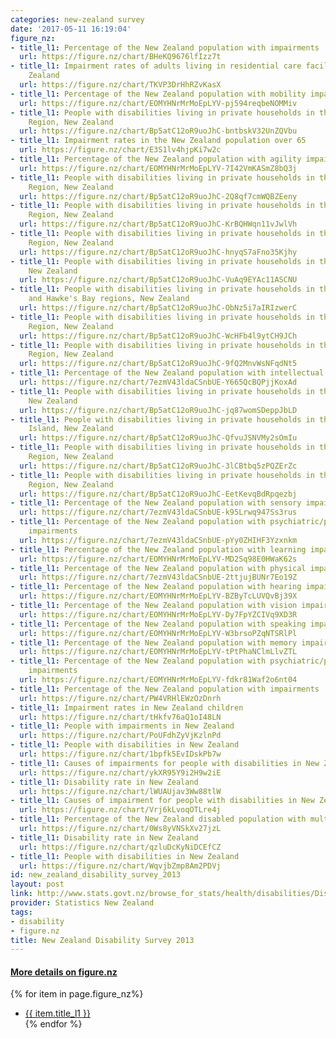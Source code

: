 ```yaml
---
categories: new-zealand survey
date: '2017-05-11 16:19:04'
figure_nz:
- title_l1: Percentage of the New Zealand population with impairments
  url: https://figure.nz/chart/BHeKQ9676lfIzz7t
- title_l1: Impairment rates of adults living in residential care facilities in New
    Zealand
  url: https://figure.nz/chart/TKVP3DrHhRZvKasX
- title_l1: Percentage of the New Zealand population with mobility impairments
  url: https://figure.nz/chart/EOMYHNrMrMoEpLYV-pj594reqbeNOMMiv
- title_l1: People with disabilities living in private households in the Auckland
    Region, New Zealand
  url: https://figure.nz/chart/Bp5atC12oR9uoJhC-bntbskV32UnZQVbu
- title_l1: Impairment rates in the New Zealand population over 65
  url: https://figure.nz/chart/E3S1lv4hjpKi7w2c
- title_l1: Percentage of the New Zealand population with agility impairments
  url: https://figure.nz/chart/EOMYHNrMrMoEpLYV-7I42VmKASmZ8bQ3j
- title_l1: People with disabilities living in private households in the Bay of Plenty
    Region, New Zealand
  url: https://figure.nz/chart/Bp5atC12oR9uoJhC-2Q8qf7cmWQBZEeny
- title_l1: People with disabilities living in private households in the Canterbury
    Region, New Zealand
  url: https://figure.nz/chart/Bp5atC12oR9uoJhC-KrBQHWqn11vJwlVh
- title_l1: People with disabilities living in private households in the Northland
    Region, New Zealand
  url: https://figure.nz/chart/Bp5atC12oR9uoJhC-hnyqS7aFno35Kjhy
- title_l1: People with disabilities living in private households in the Otago Region,
    New Zealand
  url: https://figure.nz/chart/Bp5atC12oR9uoJhC-VuAq9EYAc11ASCNU
- title_l1: People with disabilities living in private households in the Gisborne
    and Hawke's Bay regions, New Zealand
  url: https://figure.nz/chart/Bp5atC12oR9uoJhC-ObNz5i7aIRIzwerC
- title_l1: People with disabilities living in private households in the Manawatu-Wanganui
    Region, New Zealand
  url: https://figure.nz/chart/Bp5atC12oR9uoJhC-WcHFb4l9ytCH9JCh
- title_l1: People with disabilities living in private households in the Wellington
    Region, New Zealand
  url: https://figure.nz/chart/Bp5atC12oR9uoJhC-9fQ2MnvWsNFqdNt5
- title_l1: Percentage of the New Zealand population with intellectual impairments
  url: https://figure.nz/chart/7ezmV43ldaCSnbUE-Y665QcBQPjjKoxAd
- title_l1: People with disabilities living in private households in the Waikato Region,
    New Zealand
  url: https://figure.nz/chart/Bp5atC12oR9uoJhC-jq87womSDeppJbLD
- title_l1: People with disabilities living in private households in the Upper South
    Island, New Zealand
  url: https://figure.nz/chart/Bp5atC12oR9uoJhC-QfvuJSNVMy2sOmIu
- title_l1: People with disabilities living in private households in the Taranaki
    Region, New Zealand
  url: https://figure.nz/chart/Bp5atC12oR9uoJhC-3lCBtbq5zPQZErZc
- title_l1: People with disabilities living in private households in the Southland
    Region, New Zealand
  url: https://figure.nz/chart/Bp5atC12oR9uoJhC-EetKevqBdRpqezbj
- title_l1: Percentage of the New Zealand population with sensory impairments
  url: https://figure.nz/chart/7ezmV43ldaCSnbUE-k95Lrwq947Ss3rus
- title_l1: Percentage of the New Zealand population with psychiatric/psychological
    impairments
  url: https://figure.nz/chart/7ezmV43ldaCSnbUE-pYy0ZHIHF3Yzxnkm
- title_l1: Percentage of the New Zealand population with learning impairments
  url: https://figure.nz/chart/EOMYHNrMrMoEpLYV-MD2Sq98E0HWaK62s
- title_l1: Percentage of the New Zealand population with physical impairments
  url: https://figure.nz/chart/7ezmV43ldaCSnbUE-2ttjujBUNr7Eo19Z
- title_l1: Percentage of the New Zealand population with hearing impairments
  url: https://figure.nz/chart/EOMYHNrMrMoEpLYV-BZByTcLUVQvBj39X
- title_l1: Percentage of the New Zealand population with vision impairments
  url: https://figure.nz/chart/EOMYHNrMrMoEpLYV-Dy7FpYZCIVq9XD3R
- title_l1: Percentage of the New Zealand population with speaking impairments
  url: https://figure.nz/chart/EOMYHNrMrMoEpLYV-W3brsoPZqNTSRlPl
- title_l1: Percentage of the New Zealand population with memory impairments
  url: https://figure.nz/chart/EOMYHNrMrMoEpLYV-tPtPhaNClmLlvZTL
- title_l1: Percentage of the New Zealand population with psychiatric/psychological
    impairments
  url: https://figure.nz/chart/EOMYHNrMrMoEpLYV-fdkr81Waf2o6nt04
- title_l1: Percentage of the New Zealand population with impairments
  url: https://figure.nz/chart/PW4VRHlEWzOzDnrh
- title_l1: Impairment rates in New Zealand children
  url: https://figure.nz/chart/tHkfv76aQ1oI48LN
- title_l1: People with impairments in New Zealand
  url: https://figure.nz/chart/PoUFdhZyVjKzlnPd
- title_l1: People with disabilities in New Zealand
  url: https://figure.nz/chart/1bpfk5EvIDskPb7w
- title_l1: Causes of impairments for people with disabilities in New Zealand
  url: https://figure.nz/chart/ykXR95Y9i2H9w2iE
- title_l1: Disability rate in New Zealand
  url: https://figure.nz/chart/lWUAUjav3Ww88tlW
- title_l1: Causes of impairment for people with disabilities in New Zealand
  url: https://figure.nz/chart/Vrj6kLvoqOTLre4j
- title_l1: Percentage of the New Zealand disabled population with multiple impairments
  url: https://figure.nz/chart/0Ws8yVNSkXv27jzL
- title_l1: Disability rate in New Zealand
  url: https://figure.nz/chart/qzluDcKyNiDCEfCZ
- title_l1: People with disabilities in New Zealand
  url: https://figure.nz/chart/WqvjbZmp8Am2PDVj
id: new_zealand_disability_survey_2013
layout: post
link: http://www.stats.govt.nz/browse_for_stats/health/disabilities/DisabilitySurvey_HOTP2013.aspx
provider: Statistics New Zealand
tags:
- disability
- figure.nz
title: New Zealand Disability Survey 2013
---
```


<h4><u> More details on figure.nz</u></h4>
{% for item in page.figure_nz%}
<ul class="post-list">
    <li><a href="{{ item.url }}">{{ item.title_l1 }}</a></li>
{% endfor %}
</ul>